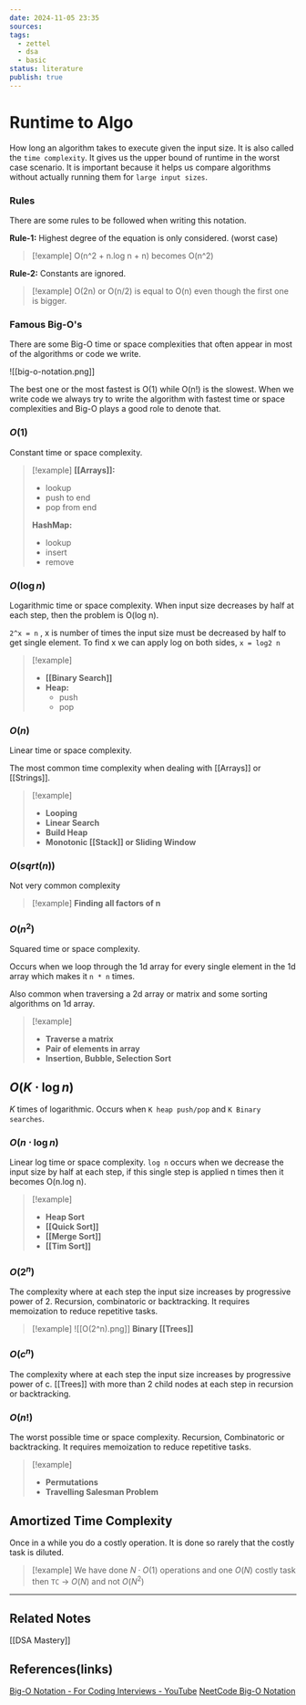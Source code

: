 ```yaml
---
date: 2024-11-05 23:35
sources: 
tags:
  - zettel
  - dsa
  - basic
status: literature
publish: true
---
```

# Runtime to Algo 

How long an algorithm takes to execute given the input size. It is also called the `time complexity`. It gives us the upper bound of runtime in the worst case scenario. It is important because it helps us compare algorithms without actually running them for `large input sizes`.

### Rules
There are some rules to be followed when writing this notation.

**Rule-1:** Highest degree of the equation is only considered. (worst case)

> [!example]
> O(n^2 + n.log n + n) becomes O(n^2)

**Rule-2:** Constants are ignored.

> [!example]
> O(2n) or O(n/2) is equal to O(n) even though the first one is bigger. 

### Famous Big-O's

There are some Big-O time or space complexities that often appear in most of the algorithms or code we write.

![[big-o-notation.png]]

The best one or the most fastest is O(1) while O(n!) is the slowest. When we write code we always try to write the algorithm with fastest time or space complexities and Big-O plays a good role to denote that.

### $O(1)$
Constant time or space complexity.
> [!example]
> **[[Arrays]]:**
> - lookup
> - push to end
> - pop from end
> 
> **HashMap:**
> - lookup
> - insert
> - remove

### $O(\log n)$
Logarithmic time or space complexity. When input size decreases by half at each step, then the problem is O(log n).

`2^x = n` , x is number of times the input size must be decreased by half to get single element. To find x we can apply log on both sides, `x = log2 n`
> [!example]
> - **[[Binary Search]]**
> - **Heap:**
> 	- push
> 	- pop

### $O(n)$
Linear time or space complexity.

The most common time complexity when dealing with [[Arrays]] or [[Strings]].
> [!example]
> - **Looping**
> - **Linear Search**
> - **Build Heap**
> - **Monotonic [[Stack]] or Sliding Window**

### $O(sqrt(n))$
Not very common complexity

> [!example]
> **Finding all factors of n**

### $O(n^2)$
Squared time or space complexity.

Occurs when we loop through the 1d array for every single element in the 1d array which makes it `n * n` times.

Also common when traversing a 2d array or matrix and some sorting algorithms on 1d array.

> [!example]
> - **Traverse a matrix**
> - **Pair of elements in array**
> - **Insertion, Bubble, Selection Sort**

## $O(K \cdot \log{n})$

$K$ times of logarithmic. Occurs when `K heap push/pop` and `K Binary searches`.

### $O(n \cdot \log n)$
Linear log time or space complexity. `log n` occurs when we decrease the input size by half at each step, if this single step is applied n times then it becomes O(n.log n).

> [!example]
> - **Heap Sort**
> - **[[Quick Sort]]**
> - **[[Merge Sort]]**
> - **[[Tim Sort]]**

### $O(2^n)$
The complexity where at each step the input size increases by progressive power of 2. Recursion, combinatoric or backtracking. It requires memoization to reduce repetitive tasks.

> [!example]
> ![[O(2^n).png]]
> **Binary [[Trees]]**

### $O(c^n)$
The complexity where at each step the input size increases by progressive power of c. 
[[Trees]] with more than 2 child nodes at each step in recursion or backtracking.

### $O(n!)$
The worst possible time or space complexity. Recursion, Combinatoric or backtracking. It requires memoization to reduce repetitive tasks.

> [!example]
> - **Permutations**
> - **Travelling Salesman Problem**

## Amortized Time Complexity

Once in a while you do a costly operation. It is done so rarely that the costly task is diluted. 

> [!example]
> We have done $N \cdot O(1)$ operations and one $O(N)$ costly task then `TC` -> $O(N)$ and not $O(N^2)$

---
## Related Notes
[[DSA Mastery]]

## References(links)
[Big-O Notation - For Coding Interviews - YouTube](https://youtu.be/BgLTDT03QtU)
[NeetCode Big-O Notation](https://neetcode.io/courses/lessons/big-o-notation)
